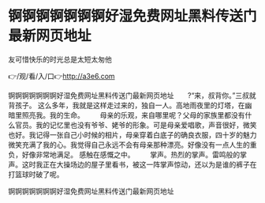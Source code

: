 # 锕锕锕锕锕锕锕好湿免费网址黑料传送门最新网页地址
友可惜快乐的时光总是太短太匆他

👉/观/看/入/口👉http://a3e6.com

锕锕锕锕锕锕锕好湿免费网址黑料传送门最新网页地址　　?“来，叔背你。”三叔就背孩子。
这么多年，我就是这样走过来的，独自一人。高地雨夜里的灯塔，在幽暗里照亮我。我的生命。
　　母亲的乐观，来自哪里呢？父母的家族里都没有什么官员。我的记忆里也没有爷爷、姥爷的形象。可是母亲爱唱歌，声音很好，微笑也好。我记得一张自己小时候的相片，母亲穿着白底子的确良衣服，四十岁的魅力微笑充满了我的心。我觉得自己永远不会有母亲那种漂亮。好像没有一点人生的重负，好像非常地满足。
感触在感慨之中。
　　掌声。热烈的掌声。雷鸣般的掌声。这时我正在大操场边的屋子里看书，被这一阵掌声惊动，还以为是谁的裤子在打篮球时破了呢。

锕锕锕锕锕锕锕好湿免费网址黑料传送门最新网页地址
